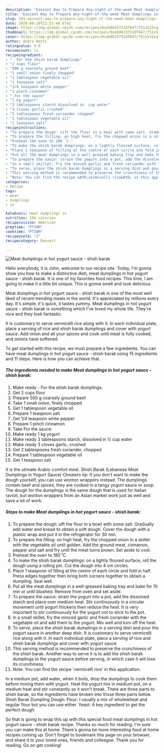 ```yaml
---
description: "Easiest Way to Prepare Any-night-of-the-week Meat dumplings in hot yogurt sauce - shish barak"
title: "Easiest Way to Prepare Any-night-of-the-week Meat dumplings in hot yogurt sauce - shish barak"
slug: 593-easiest-way-to-prepare-any-night-of-the-week-meat-dumplings-in-hot-yogurt-sauce-shish-barak
date: 2020-09-26T22:53:40.674Z
image: https://img-global.cpcdn.com/recipes/0ceb06337310f047/751x532cq70/meat-dumplings-in-hot-yogurt-sauce-shish-barak-recipe-main-photo.jpg
thumbnail: https://img-global.cpcdn.com/recipes/0ceb06337310f047/751x532cq70/meat-dumplings-in-hot-yogurt-sauce-shish-barak-recipe-main-photo.jpg
cover: https://img-global.cpcdn.com/recipes/0ceb06337310f047/751x532cq70/meat-dumplings-in-hot-yogurt-sauce-shish-barak-recipe-main-photo.jpg
author: Andre Watts
ratingvalue: 4.9
reviewcount: 11
recipeingredient:
- "  For the shish barak dumplings"
- "2 cups flour"
- "500 g coarsely ground beef"
- "1 small onion finely chopped"
- "1 tablespoon vegetable oil"
- "1 teaspoon salt"
- "1/4 teaspoon white pepper"
- "1 pinch cinnamon"
- " For the sauce"
- "1 kg yogurt"
- "3 tablespoons starch dissolved in  cup water"
- "3 cloves garlic crushed"
- "2 tablespoons fresh coriander chopped"
- "1 tablespoon vegetable oil"
- "1 teaspoon salt"
recipeinstructions:
- "To prepare the dough: sift the flour in a bowl with some salt. Gradually add water and knead to obtain a soft dough. Cover the dough with a plastic wrap and put it in the refrigerator for 30 min."
- "To prepare the filling: on high heat, fry the chopped onion in a skillet with the vegetable oil until golden. Add the ground meat, cinnamon, pepper and salt and fry until the meat turns brown. Set aside to cool."
- "Preheat the oven to 180 ˚C."
- "To make the shish barak dumplings: on a lightly floured surface, roll the dough using a rolling pin. Cut the dough into 4 cm circles."
- "Place 1 teaspoon of filling at the centre of each circle and fold in half. Press edges together then bring both corners together to obtain a dumpling. Seal well."
- "Put all the meat dumplings in a well-greased baking tray and bake for 10 min or until blushed. Remove from oven and set aside."
- "To prepare the sauce: strain the yogurt into a pot, add the dissolved starch and place over medium heat. Stir continuously in a circular movement until yogurt thickens then reduce the heat. It is very important to stir continuously for the yogurt not to stick to the pot."
- "In a small skillet, fry the minced garlic and fresh coriander with the vegetable oil and add them to the yogurt. Mix well and turn off the heat."
- "To serve, place the shish barak dumplings in a serving dish and pour the yogurt sauce in another deep dish. It is customary to serve vermicelli rice along with it. In each individual plate, place a serving of rice and shish barak dumplings and cover with yogurt sauce."
- "This serving method is recommended to preserve the crunchiness of the shish barak. Another way to serve it is to add the shish barak dumplings to the yogurt sauce before serving, in which case it will lose its crunchiness."
- "Note: You can find the recipe &#39;vermicelli rice&#39; in this application."
categories:
- Recipe
tags:
- meat
- dumplings
- in

katakunci: meat dumplings in 
nutrition: 194 calories
recipecuisine: American
preptime: "PT28M"
cooktime: "PT38M"
recipeyield: "2"
recipecategory: Dessert

---
```



![Meat dumplings in hot yogurt sauce - shish barak](https://img-global.cpcdn.com/recipes/0ceb06337310f047/751x532cq70/meat-dumplings-in-hot-yogurt-sauce-shish-barak-recipe-main-photo.jpg)

Hello everybody, it is John, welcome to our recipe site. Today, I'm gonna show you how to make a distinctive dish, meat dumplings in hot yogurt sauce - shish barak. It is one of my favorites food recipes. This time, I am going to make it a little bit unique. This is gonna smell and look delicious.

Meat dumplings in hot yogurt sauce - shish barak is one of the most well liked of recent trending meals in the world. It's appreciated by millions every day. It's simple, it's quick, it tastes yummy. Meat dumplings in hot yogurt sauce - shish barak is something which I've loved my whole life. They're nice and they look fantastic.

It is customary to serve vermicelli rice along with it. In each individual plate, place a serving of rice and shish barak dumplings and cover with yogurt sauce. Add onion and all your spices and cook until meat is fully cooked, and onions have softened.


To get started with this recipe, we must prepare a few ingredients. You can have meat dumplings in hot yogurt sauce - shish barak using 15 ingredients and 11 steps. Here is how you can achieve that.

<!--inarticleads1-->

##### The ingredients needed to make Meat dumplings in hot yogurt sauce - shish barak:

1. Make ready  - For the shish barak dumplings:
1. Get 2 cups flour
1. Prepare 500 g coarsely ground beef
1. Take 1 small onion, finely chopped
1. Get 1 tablespoon vegetable oil
1. Prepare 1 teaspoon salt
1. Get 1/4 teaspoon white pepper
1. Prepare 1 pinch cinnamon
1. Take  For the sauce:
1. Make ready 1 kg yogurt
1. Make ready 3 tablespoons starch, dissolved in ½ cup water
1. Make ready 3 cloves garlic, crushed
1. Get 2 tablespoons fresh coriander, chopped
1. Prepare 1 tablespoon vegetable oil
1. Get 1 teaspoon salt


It is the utimate Arabic comfort meal. Shish Barak (Lebanese Meat Dumplings in Yogurt Sauce) Cheaters tip: if you don&#39;t want to make the dough yourself, you can use wonton wrappers instead. The dumplings contain beef and spices; they are cooked in a tangy yogurt sauce or soup. The dough for the dumplings is the same dough that is used for Italian ravioli, but wonton wrappers from an Asian market work just as well and save a lot of work. 

<!--inarticleads2-->

##### Steps to make Meat dumplings in hot yogurt sauce - shish barak:

1. To prepare the dough: sift the flour in a bowl with some salt. Gradually add water and knead to obtain a soft dough. Cover the dough with a plastic wrap and put it in the refrigerator for 30 min.
1. To prepare the filling: on high heat, fry the chopped onion in a skillet with the vegetable oil until golden. Add the ground meat, cinnamon, pepper and salt and fry until the meat turns brown. Set aside to cool.
1. Preheat the oven to 180 ˚C.
1. To make the shish barak dumplings: on a lightly floured surface, roll the dough using a rolling pin. Cut the dough into 4 cm circles.
1. Place 1 teaspoon of filling at the centre of each circle and fold in half. Press edges together then bring both corners together to obtain a dumpling. Seal well.
1. Put all the meat dumplings in a well-greased baking tray and bake for 10 min or until blushed. Remove from oven and set aside.
1. To prepare the sauce: strain the yogurt into a pot, add the dissolved starch and place over medium heat. Stir continuously in a circular movement until yogurt thickens then reduce the heat. It is very important to stir continuously for the yogurt not to stick to the pot.
1. In a small skillet, fry the minced garlic and fresh coriander with the vegetable oil and add them to the yogurt. Mix well and turn off the heat.
1. To serve, place the shish barak dumplings in a serving dish and pour the yogurt sauce in another deep dish. It is customary to serve vermicelli rice along with it. In each individual plate, place a serving of rice and shish barak dumplings and cover with yogurt sauce.
1. This serving method is recommended to preserve the crunchiness of the shish barak. Another way to serve it is to add the shish barak dumplings to the yogurt sauce before serving, in which case it will lose its crunchiness.
1. Note: You can find the recipe &#39;vermicelli rice&#39; in this application.


In a medium pot, add water, when it boils, drop the dumplings to cook them before mixing them with yogurt. Heat the yogurt mix in medium pot, on a medium heat and stir constantly so it won&#39;t break. There are three parts to shish barak, so the ingredients have broken into those three parts below. Shish Barak Dumpling Dough: Flour: I usually a mix of wholewheat and regular flour but you can use either. Yeast: A key ingredient to get the perfect dough. 

So that is going to wrap this up with this special food meat dumplings in hot yogurt sauce - shish barak recipe. Thanks so much for reading. I'm sure you can make this at home. There's gonna be more interesting food at home recipes coming up. Don't forget to bookmark this page on your browser, and share it to your loved ones, friends and colleague. Thank you for reading. Go on get cooking!
